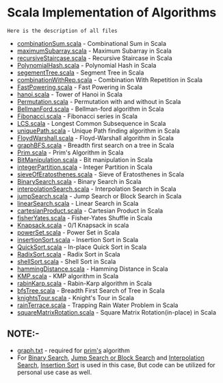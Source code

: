 # Scala Implementation of Algorithms

```
Here is the description of all files
```
* [combinationSum.scala](Backtracking/combinationSum.scala) - Combinational Sum in Scala
* [maximumSubarray.scala](Brute%20Force/maximumSubarray.scala) - Maximum Subarray in Scala
* [recursiveStaircase.scala](Brute%20Force/recursiveStaircase.scala) - Recursive Staircase in Scala
* [PolynomialHash.scala](Cryptography/PolynomialHash.scala) - Polynomial Hash in Scala
* [segementTree.scala](Data%20Structure/segementTree.scala) - Segment Tree in Scala
* [combinationWithRep.scala](Divide%20and%20Conquer/combinationWithRep.scala) - Combination With Repetition in Scala
* [FastPowering.scala](Divide%20and%20Conquer/FastPowering.scala) - Fast Powering in Scala
* [hanoi.scala](Divide%20and%20Conquer/hanoi.scala) - Tower of Hanoi in Scala
* [Permutation.scala](Divide%20and%20Conquer/Permutation.scala) - Permutation with and without in Scala
* [BellmanFord.scala](Dynamic%20Programming/BellmanFord.scala) - Bellman-ford algorithm in Scala
* [Fibonacci.scala](Dynamic%20Programming/Fibonacci.scala) - Fibonacci series in Scala
* [LCS.scala](Dynamic%20Programming/LCS.scala) - Longest Common Subsequence in Scala
* [uniquePath.scala](Dynamic%20Programming/uniquePath.scala) - Unique Path finding algorithm in Scala
* [FloydWarshall.scala](Graphs/FloydWarshall.scala) - Floyd-Warshall algorithm in Scala
* [graphBFS.scala](Graphs/graphBFS.scala) - Breadth first search on a tree in Scala
* [Prim.scala](Greedy/Prim.scala) - Prim's Algorithm in Scala
* [BitManipulation.scala](Math/BitManipulation.scala) - Bit manipulation in Scala
* [integerPartition.scala](Math/integerPartition.scala) - Integer Partition in Scala
* [sieveOfEratosthenes.scala](Math/sieveOfEratosthenes.scala) - Sieve of Eratosthenes in Scala
* [BinarySearch.scala](Searching/BinarySearch.scala) - Binary Search in Scala
* [interpolationSearch.scala](Searching/interpolationSearch.scala) - Interpolation Search in Scala
* [jumpSearch.scala](Searching/jumpSearch.scala) - Jump Search or Block Search in Scala
* [linearSearch.scala](Searching/linearSearch.scala) - Linear Search in Scala
* [cartesianProduct.scala](Sets/cartesianProduct.scala) - Cartesian Product in Scala
* [fisherYates.scala](Sets/fisherYates.scala) - Fisher-Yates Shuffle in Scala
* [Knapsack.scala](Sets/Knapsack.scala) - 0/1 Knapsack in scala
* [powerSet.scala](Sets/powerSet.scala) - Power Set in Scala
* [insertionSort.scala](Sorting/insertionSort.scala) - Insertion Sort in Scala
* [QuickSort.scala](Sorting/QuickSort.scala) - In-place Quick Sort in Scala
* [RadixSort.scala](Sorting/RadixSort.scala) - Radix Sort in Scala
* [shellSort.scala](Sorting/shellSort.scala) - Shell Sort in Scala
* [hammingDistance.scala](Strings/hammingDistance.scala) - Hamming Distance in Scala
* [KMP.scala](Strings/KMP.scala) - KMP algorithm in Scala
* [rabinKarp.scala](Strings/rabinKarp.scala) - Rabin-Karp algorithm in Scala
* [bfsTree.scala](Tree/bfsTree.scala) - Breadth First Search of Tree in Scala
* [knightsTour.scala](Uncategorized/knightsTour.scala) - Knight's Tour in Scala
* [rainTerrace.scala](Uncategorized/rainTerrace.scala) - Trapping Rain Water Problem in Scala
* [squareMatrixRotation.scala](Uncategorized/squareMatrixRotation.scala) - Square Matrix Rotation(in-place) in Scala

## NOTE:-
* [graph.txt](Greedy/graph.txt) - required for [prim's](Greedy/Prim.scala) algorithm
* For [Binary Search](Searching/BinarySearch.scala), [Jump Search or Block Search](Searching/jumpSearch.scala) and [Interpolation Search](Searching/interpolationSearch.scala), [Insertion Sort](Sorting/insertionSort.scala) is used in this case, But code can be utilized for personal use case as well.
